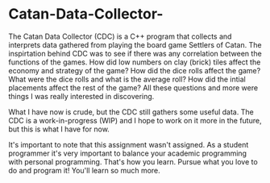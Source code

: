 # Catan-Data-Collector-
The Catan Data Collector (CDC) is a C++ program that collects and interprets data gathered from playing the board game Settlers of Catan. The inspirtation behind CDC was to see if there was any correlation between the functions of the games. How did low numbers on clay (brick) tiles affect the economy and strategy of the game? How did the dice rolls affect the game? What were the dice rolls and what is the average roll? How did the intial placements affect the rest of the game? All these questions and more were things I was really interested in discovering. 

What I have now is crude, but the CDC still gathers some useful data. The CDC is a work-in-progress (WIP) and I hope to work on it more in the future, but this is what I have for now. 

It's important to note that this assignment wasn't assigned. As a student programmer it's very important to balance your academic programming with personal programming. That's how you learn. Pursue what you love to do and program it! You'll learn so much more. 
